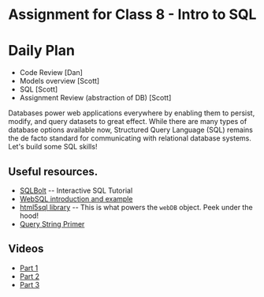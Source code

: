 # Assignment for Class 8 - Intro to SQL

# Daily Plan
- Code Review [Dan]
- Models overview [Scott]
- SQL [Scott]
- Assignment Review (abstraction of DB) [Scott]


Databases power web applications everywhere by enabling them to persist, modify, and query datasets to great effect. While there are many types of database options available now, Structured Query Language (SQL) remains the de facto standard for communicating with relational database systems. Let's build some SQL skills!

## Useful resources.
 - [SQLBolt](http://sqlbolt.com/) -- Interactive SQL Tutorial
 - [WebSQL introduction and example](http://html5doctor.com/introducing-web-sql-databases/)
 - [html5sql library](http://html5sql.com/) -- This is what powers the `webDB` object. Peek under the hood!
 - [Query String Primer](https://en.wikipedia.org/wiki/Query_string)

## Videos
- [Part 1](https://youtu.be/6zdiV6zHkZE)
- [Part 2](https://youtu.be/T83dKPg7SBk)
- [Part 3](https://youtu.be/sw9FLTlWyFw)
